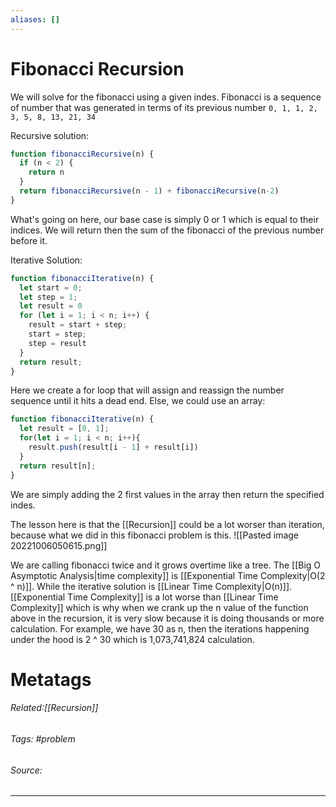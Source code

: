```yaml
---
aliases: []
---
```

# Fibonacci Recursion
We will solve for the fibonacci using a given indes. Fibonacci is a sequence of number that was generated in terms of its previous number
`0, 1, 1, 2, 3, 5, 8, 13, 21, 34`

Recursive solution:
```js
function fibonacciRecursive(n) {
  if (n < 2) {
    return n
  }
  return fibonacciRecursive(n - 1) + fibonacciRecursive(n-2)
}
```

What's going on here, our base case is simply 0 or 1 which is equal to their indices. We will return then the sum of the fibonacci of the previous number before it. 

Iterative Solution:
```js
function fibonacciIterative(n) {
  let start = 0;
  let step = 1;
  let result = 0
  for (let i = 1; i < n; i++) {
    result = start + step;
    start = step;
    step = result
  }
  return result;
}
```

Here we create a for loop that will assign and reassign the number sequence until it hits a dead end. Else, we could use an array:
```js
function fibonacciIterative(n) {
  let result = [0, 1];
  for(let i = 1; i < n; i++){
    result.push(result[i - 1] + result[i])
  }
  return result[n];
}
```

We are simply adding the 2 first values in the array then return the specified indes. 

The lesson here is that the [[Recursion]] could be a lot worser than iteration, because what we did in this fibonacci problem is this.  ![[Pasted image 20221006050615.png]]

We are calling fibonacci twice and it grows overtime like a tree. The [[Big O Asymptotic Analysis|time complexity]] is [[Exponential Time Complexity|O(2 ^ n)]]. While the iterative solution is [[Linear  Time Complexity|O(n)]]. [[Exponential Time Complexity]] is a lot worse than [[Linear  Time Complexity]] which is why when we crank up the n value of the function above in the recursion, it is very slow because it is doing thousands or more calculation. For example, we have 30 as n, then the iterations happening under the hood is 2 ^ 30 which is 1,073,741,824 calculation. 

# Metatags
###### Related:[[Recursion]]
###### Tags: #problem 
###### Source: 

---